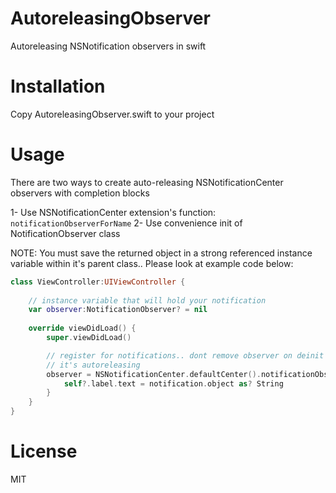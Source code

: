 # AutoreleasingObserver
Autoreleasing NSNotification observers in swift

# Installation
Copy AutoreleasingObserver.swift to your project

# Usage
There are two ways to create auto-releasing NSNotificationCenter observers with completion blocks

1- Use NSNotificationCenter extension's function: `notificationObserverForName`
2- Use convenience init of NotificationObserver class

NOTE: You must save the returned object in a strong referenced instance variable within it's parent class.. Please look at example code below:
```swift
class ViewController:UIViewController {
	
	// instance variable that will hold your notification
	var observer:NotificationObserver? = nil
	
	override viewDidLoad() {
        super.viewDidLoad()

        // register for notifications.. dont remove observer on deinit
        // it's autoreleasing
        observer = NSNotificationCenter.defaultCenter().notificationObserverForName(someNotification) { [weak self](notification) in
            self?.label.text = notification.object as? String
        }	
	}
}
```
# License
MIT
